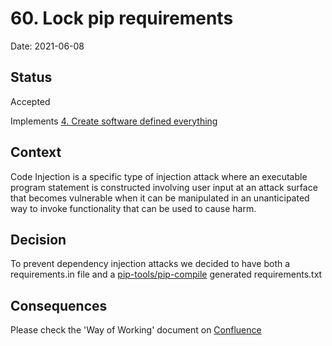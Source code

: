 # 60. Lock pip requirements

Date: 2021-06-08

## Status

Accepted

Implements [4. Create software defined everything](0004-create-software-defined-everything.md)

## Context

Code Injection is a specific type of injection attack where an executable program statement is constructed involving user input at an attack surface that becomes vulnerable when it can be manipulated in an unanticipated way to invoke functionality that can be used to cause harm.

## Decision

To prevent dependency injection attacks we decided to have both a requirements.in file and a [pip-tools/pip-compile](https://github.com/jazzband/pip-tools) generated requirements.txt

## Consequences

Please check the 'Way of Working' document on [Confluence](https://recognize.atlassian.net/wiki/spaces/DAT/pages)
